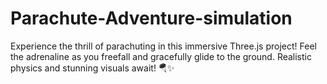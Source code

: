 # Parachute-Adventure-simulation
Experience the thrill of parachuting in this immersive Three.js project! Feel the adrenaline as you freefall and gracefully glide to the ground. Realistic physics and stunning visuals await! 🪂✨
